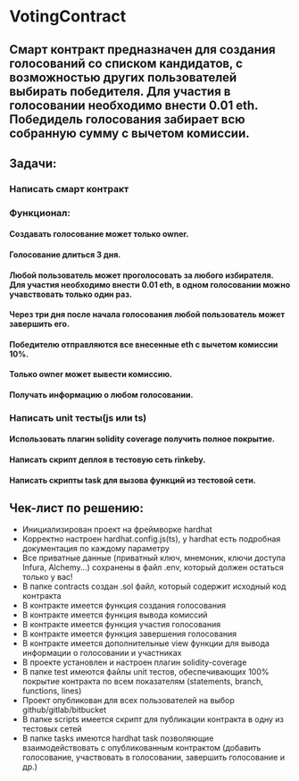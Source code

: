 # VotingContract
## Смарт контракт предназначен для создания голосований со списком кандидатов, с возможностью других пользователей выбирать победителя. Для участия в голосовании необходимо внести 0.01 eth. Победидель голосования забирает всю собранную сумму с вычетом комиссии.

## Задачи:
### Написать смарт контракт
### Функционал:
#### Создавать голосование может только owner.
#### Голосование длиться 3 дня.
#### Любой пользователь может проголосовать за любого избирателя. Для участия необходимо внести 0.01 eth, в одном голосовании можно учавствовать только один раз.
#### Через три дня после начала голосования любой пользователь может завершить его.
#### Победителю отправляются все внесенные eth с вычетом комиссии 10%.
#### Только owner может вывести комиссию.
#### Получать информацию о любом голосовании.

### Написать unit тесты(js или ts)
#### Использовать плагин solidity coverage получить полное покрытие.
#### Написать скрипт деплоя в тестовую сеть rinkeby.
#### Написать скрипты task для вызова функций из тестовой сети.

## Чек-лист по решению:

 * Инициализирован проект на фреймворке hardhat
 * Корректно настроен hardhat.config.js(ts), у hardhat есть подробная документация по каждому параметру
 * Все приватные данные (приватный ключ, мнемоник, ключи доступа Infura, Alchemy...) сохранены в файл .env, который должен остаться только у вас!
 * В папке contracts создан .sol файл, который содержит исходный код контракта
 * В контракте имеется функция создания голосования
 * В контракте имеется функция вывода комиссий
 * В контракте имеется функция участия голосования
 * В контракте имеется функция завершения голосования
 * В контракте имеется дополнительные view функции для вывода информации о голосовании и участниках
 * В проекте установлен и настроен плагин solidity-coverage
 * В папке test имеются файлы unit тестов, обеспечивающих 100% покрытие контракта по всем показателям (statements, branch, functions, lines)
 * Проект опубликован для всех пользователей на выбор github/gitlab/bitbucket
 * В папке scripts имеется скрипт для публикации контракта в одну из тестовых сетей
 * В папке tasks имеются hardhat task позволяющие взаимодействовать с опубликованным контрактом (добавить голосование, участвовать в голосовании, завершить голосование и др.)
